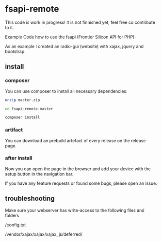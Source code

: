 # fsapi-remote

This code is work in progress! It is not finnished yet, feel free co contribute to it.

Example Code how to use the fsapi (Frontier Silicon API for PHP):

As an example I created an radio-gui (website) with xajax, jquery and bootstrap.

## install

### composer

You can use composer to install all necessary dependencies:

```bash
unzip master.zip

cd fsapi-remote-master

composer install
```
### artifact

You can download an prebuild artefact of every release on the release page.

### after install


Now you can open the page in the browser and add your device with the setup button in the navigation bar.

If you have any feature requests or found some bugs, please open an issue.


## troubleshooting

Make sure your webserver has write-access to the following files and folders

/config.txt

/vendor/xajax/xajax/xajax_js/deferred/






